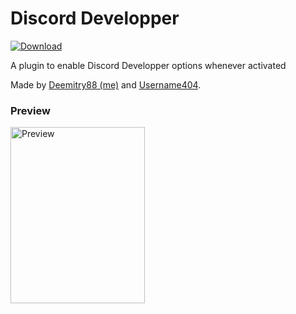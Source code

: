 # Discord Developper
[![Download][icon]][link]

A plugin to enable Discord Developper options whenever activated

Made by [Deemitry88 (me)](https://github.com/Deemitry88) and [Username404](https://github.com/Username404-59).

### Preview 
<img src="https://camo.githubusercontent.com/27b7c12c293d66e9541278f7474ccfcb01a74910c3fad34b9d52ec8f61db02ce/68747470733a2f2f692e6962622e636f2f4b6878627850712f696d6167652d323032322d31322d32302d3232303030383430322e706e67" alt="Preview" data-canonical-src="https://i.ibb.co/KhxbxPq/image-2022-12-20-220008402.png" width="215" height="282">

[icon]: https://img.shields.io/badge/Download-Discord%20Developper-brightgreen
[link]: https://raw.githubusercontent.com/Deemitry88/DiscordDevelopper/main/DiscordDevelopper.plugin.js
